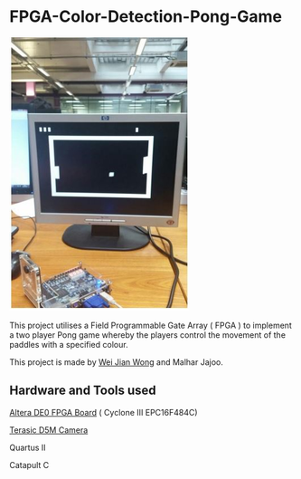 # FPGA-Color-Detection-Pong-Game

![FPGA Pong game in action!](https://raw.githubusercontent.com/Jiantastic/jiantastic.github.io/master/Images/FPGA-Pong-Game.JPG)

This project utilises a Field Programmable Gate Array ( FPGA ) to implement a two player Pong game whereby the players control the movement of the paddles with a specified colour.

This project is made by [Wei Jian Wong](https://github.com/Jiantastic) and Malhar Jajoo.


## Hardware and Tools used


[Altera DE0 FPGA Board](http://www.terasic.com.tw/cgi-bin/page/archive.pl?Language=English&CategoryNo=165&No=364&PartNo=1) ( Cyclone III EPC16F484C)

[Terasic D5M Camera](http://www.terasic.com.tw/cgi-bin/page/archive.pl?Language=English&CategoryNo=68&No=281&PartNo=1)

Quartus II

Catapult C


 











